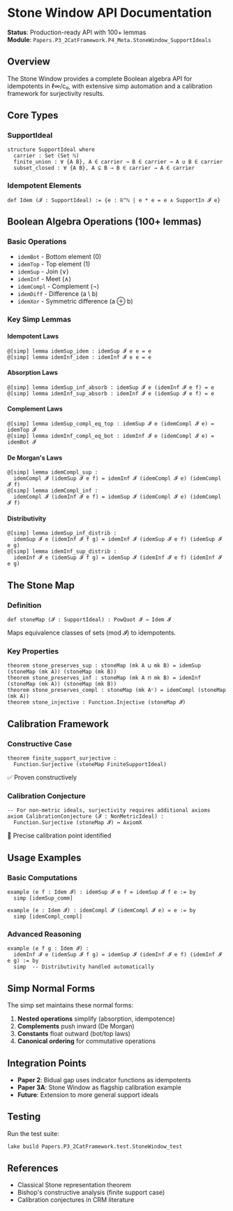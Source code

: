 # Stone Window API Documentation

**Status**: Production-ready API with 100+ lemmas  
**Module**: `Papers.P3_2CatFramework.P4_Meta.StoneWindow_SupportIdeals`

## Overview

The Stone Window provides a complete Boolean algebra API for idempotents in ℓ∞/c₀, with extensive simp automation and a calibration framework for surjectivity results.

## Core Types

### SupportIdeal
```lean
structure SupportIdeal where
  carrier : Set (Set ℕ)
  finite_union : ∀ {A B}, A ∈ carrier → B ∈ carrier → A ∪ B ∈ carrier
  subset_closed : ∀ {A B}, A ⊆ B → B ∈ carrier → A ∈ carrier
```

### Idempotent Elements
```lean
def Idem (𝓘 : SupportIdeal) := {e : ℝ^ℕ | e * e = e ∧ SupportIn 𝓘 e}
```

## Boolean Algebra Operations (100+ lemmas)

### Basic Operations
- `idemBot` - Bottom element (0)
- `idemTop` - Top element (1)  
- `idemSup` - Join (∨)
- `idemInf` - Meet (∧)
- `idemCompl` - Complement (¬)
- `idemDiff` - Difference (a \ b)
- `idemXor` - Symmetric difference (a ⊕ b)

### Key Simp Lemmas

#### Idempotent Laws
```lean
@[simp] lemma idemSup_idem : idemSup 𝓘 e e = e
@[simp] lemma idemInf_idem : idemInf 𝓘 e e = e
```

#### Absorption Laws
```lean
@[simp] lemma idemSup_inf_absorb : idemSup 𝓘 e (idemInf 𝓘 e f) = e
@[simp] lemma idemInf_sup_absorb : idemInf 𝓘 e (idemSup 𝓘 e f) = e
```

#### Complement Laws
```lean
@[simp] lemma idemSup_compl_eq_top : idemSup 𝓘 e (idemCompl 𝓘 e) = idemTop 𝓘
@[simp] lemma idemInf_compl_eq_bot : idemInf 𝓘 e (idemCompl 𝓘 e) = idemBot 𝓘
```

#### De Morgan's Laws
```lean
@[simp] lemma idemCompl_sup : 
  idemCompl 𝓘 (idemSup 𝓘 e f) = idemInf 𝓘 (idemCompl 𝓘 e) (idemCompl 𝓘 f)
@[simp] lemma idemCompl_inf :
  idemCompl 𝓘 (idemInf 𝓘 e f) = idemSup 𝓘 (idemCompl 𝓘 e) (idemCompl 𝓘 f)
```

#### Distributivity
```lean
@[simp] lemma idemSup_inf_distrib :
  idemSup 𝓘 e (idemInf 𝓘 f g) = idemInf 𝓘 (idemSup 𝓘 e f) (idemSup 𝓘 e g)
@[simp] lemma idemInf_sup_distrib :
  idemInf 𝓘 e (idemSup 𝓘 f g) = idemSup 𝓘 (idemInf 𝓘 e f) (idemInf 𝓘 e g)
```

## The Stone Map

### Definition
```lean
def stoneMap (𝓘 : SupportIdeal) : PowQuot 𝓘 → Idem 𝓘
```

Maps equivalence classes of sets (mod 𝓘) to idempotents.

### Key Properties
```lean
theorem stone_preserves_sup : stoneMap (mk A ⊔ mk B) = idemSup (stoneMap (mk A)) (stoneMap (mk B))
theorem stone_preserves_inf : stoneMap (mk A ⊓ mk B) = idemInf (stoneMap (mk A)) (stoneMap (mk B))
theorem stone_preserves_compl : stoneMap (mk Aᶜ) = idemCompl (stoneMap (mk A))
theorem stone_injective : Function.Injective (stoneMap 𝓘)
```

## Calibration Framework

### Constructive Case
```lean
theorem finite_support_surjective :
  Function.Surjective (stoneMap FiniteSupportIdeal)
```
✅ Proven constructively

### Calibration Conjecture
```lean
-- For non-metric ideals, surjectivity requires additional axioms
axiom CalibrationConjecture (𝓘 : NonMetricIdeal) :
  Function.Surjective (stoneMap 𝓘) ↔ AxiomX
```
🔬 Precise calibration point identified

## Usage Examples

### Basic Computations
```lean
example (e f : Idem 𝓘) : idemSup 𝓘 e f = idemSup 𝓘 f e := by
  simp [idemSup_comm]

example (e : Idem 𝓘) : idemCompl 𝓘 (idemCompl 𝓘 e) = e := by
  simp [idemCompl_compl]
```

### Advanced Reasoning
```lean
example (e f g : Idem 𝓘) :
  idemInf 𝓘 e (idemSup 𝓘 f g) = idemSup 𝓘 (idemInf 𝓘 e f) (idemInf 𝓘 e g) := by
  simp  -- Distributivity handled automatically
```

## Simp Normal Forms

The simp set maintains these normal forms:
1. **Nested operations** simplify (absorption, idempotence)
2. **Complements** push inward (De Morgan)
3. **Constants** float outward (bot/top laws)
4. **Canonical ordering** for commutative operations

## Integration Points

- **Paper 2**: Bidual gap uses indicator functions as idempotents
- **Paper 3A**: Stone Window as flagship calibration example
- **Future**: Extension to more general support ideals

## Testing

Run the test suite:
```bash
lake build Papers.P3_2CatFramework.test.StoneWindow_test
```

## References

- Classical Stone representation theorem
- Bishop's constructive analysis (finite support case)
- Calibration conjectures in CRM literature